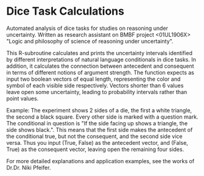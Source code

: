 # Dice Task Calculations
Automated analysis of dice tasks for studies on reasoning under uncertainty. Written as research assistant on BMBF project &lt;01UL1906X> "Logic and philosophy of science of reasoning under uncertainty".

This R-subroutine calculates and prints the uncertainty intervals identified by different interpretations of natural language conditionals in dice tasks. In addition, it calculates the connection between antecedent and consequent in terms of different notions of argument strength. The function expects as input two boolean vectors of equal length, representing the color and symbol of each visible side respectively. Vectors shorter than 6 values leave open some uncertainty, leading to probability intervals rather than point values.

Example: The experiment shows 2 sides of a die, the first a white triangle, the second a black square. Every other side is marked with a question mark. The conditional in question is "If the side facing up shows a triangle, the side shows black.". This means that the first side makes the antecedent of the conditional true, but not the consequent, and the second side vice versa. Thus you input (True, False) as the antecedent vector, and (False, True) as the consequent vector, leaving open the remaining four sides.

For more detailed explanations and application examples, see the works of Dr.Dr. Niki Pfeifer.
